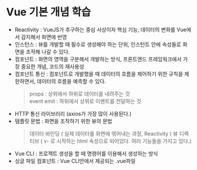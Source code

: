 # Vue 기본 개념 학습


- Reactivity : VueJS가 추구하는 중심 사상이자 핵심 기능, 데이터의 변화를 Vue에서 감지해서 화면에 반영
- 인스턴스 : 뷰를 개발할 때 필수로 생성해야 하는 단위, 인스턴트 안에 속성들로 화면을 조작해 나갈 수 있다.
- 컴포넌트 : 화면의 영역을 구분해서 개발하는 방식, 프론트엔드 프레임워크에서 가장 중요한 개념, 코드의 재사용성
- 컴포넌트 통신 : 컴포넌트로 개발했을 때 데이터의 흐름을 제어하기 위한 규칙을 제한하면서, 데이터의 흐름을 예측할 수 있다.
   > props : 상위에서 하위로 데이터를 내려주는 것<br>
   > event emit : 하위에서 상위로 이벤트를 전달하는 것
- HTTP 통신 라이브러리 (axios가 가장 많이 사용된다.)
- 템플릿 문법 : 화면을 조작하기 위한 뷰의 문법
   > 데이터 바인딩 ( 실제 데이터를 화면에 엮어내는 과정, Reactivity )
   > 뷰 디렉티브 ( v- 로 시작하는 html 속성으로 되어있다. 여러 기능들을 가지고 있다.)
- Vue CLI : 프로젝트 생성을 할 때 명령어를 이용해서 생성하는 방식
- 싱글 파일 컴포넌트 : Vue CLI안에서 제공되는 .vue파일
